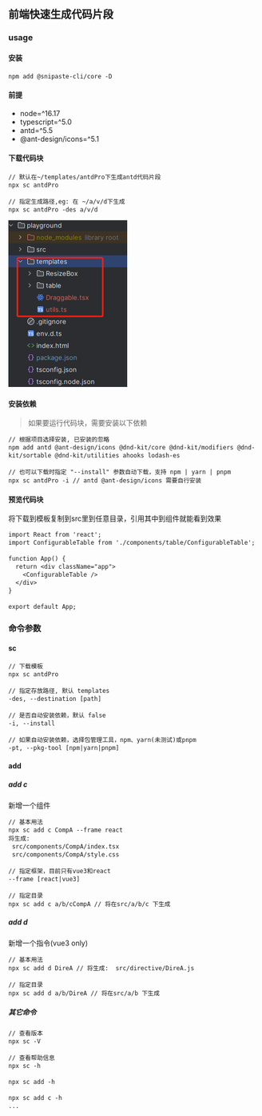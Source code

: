 ## 前端快速生成代码片段

### usage
#### 安装
```text
npm add @snipaste-cli/core -D
```

#### 前提
- node=^16.17
- typescript=^5.0
- antd=^5.5
- @ant-design/icons=^5.1

#### 下载代码块
```text
// 默认在~/templates/antdPro下生成antd代码片段
npx sc antdPro

// 指定生成路径,eg: 在 ~/a/v/d下生成
npx sc antdPro -des a/v/d
```

![img.png](img.png)

#### 安装依赖
> 如果要运行代码块，需要安装以下依赖
```text
// 根据项目选择安装, 已安装的忽略
npm add antd @ant-design/icons @dnd-kit/core @dnd-kit/modifiers @dnd-kit/sortable @dnd-kit/utilities ahooks lodash-es

// 也可以下载时指定 "--install" 参数自动下载，支持 npm | yarn | pnpm
npx sc antdPro -i // antd @ant-design/icons 需要自行安装
```

#### 预览代码块
将下载到模板复制到src里到任意目录，引用其中到组件就能看到效果
```tsx
import React from 'react';
import ConfigurableTable from './components/table/ConfigurableTable';

function App() {
  return <div className="app">
    <ConfigurableTable />
  </div>
}

export default App;
```

### 命令参数
#### sc
```text
// 下载模板
npx sc antdPro

// 指定存放路径, 默认 templates
-des, --destination [path]

// 是否自动安装依赖，默认 false
-i, --install

// 如果自动安装依赖，选择包管理工具，npm、yarn(未测试)或pnpm
-pt, --pkg-tool [npm|yarn|pnpm]
```

#### add

##### add c
新增一个组件
```text
// 基本用法
npx sc add c CompA --frame react
将生成:
 src/components/CompA/index.tsx
 src/components/CompA/style.css

// 指定框架，目前只有vue3和react
--frame [react|vue3]

// 指定目录
npx sc add c a/b/cCompA // 将在src/a/b/c 下生成
```


##### add d
新增一个指令(vue3 only)
```text
// 基本用法
npx sc add d DireA // 将生成:  src/directive/DireA.js

// 指定目录
npx sc add d a/b/DireA // 将在src/a/b 下生成
```

##### 其它命令
```text
// 查看版本
npx sc -V

// 查看帮助信息
npx sc -h

npx sc add -h

npx sc add c -h
...

```

